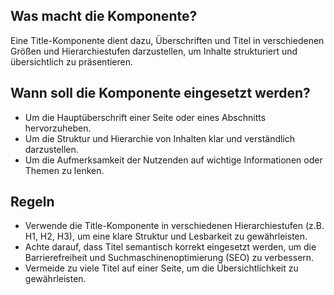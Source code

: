 
## Was macht die Komponente?
Eine Title-Komponente dient dazu, Überschriften und Titel in verschiedenen Größen und Hierarchiestufen darzustellen, um Inhalte strukturiert und übersichtlich zu präsentieren.

## Wann soll die Komponente eingesetzt werden?
* Um die Hauptüberschrift einer Seite oder eines Abschnitts hervorzuheben.
* Um die Struktur und Hierarchie von Inhalten klar und verständlich darzustellen.
* Um die Aufmerksamkeit der Nutzenden auf wichtige Informationen oder Themen zu lenken.

## Regeln
* Verwende die Title-Komponente in verschiedenen Hierarchiestufen (z.B. H1, H2, H3), um eine klare Struktur und Lesbarkeit zu gewährleisten.
* Achte darauf, dass Titel semantisch korrekt eingesetzt werden, um die Barrierefreiheit und Suchmaschinenoptimierung (SEO) zu verbessern.
* Vermeide zu viele Titel auf einer Seite, um die Übersichtlichkeit zu gewährleisten.
